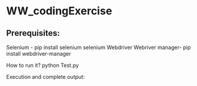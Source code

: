 # WW_codingExercise

Prerequisites:
--------------
Selenium - pip install selenium 
selenium Webdriver
Webriver manager- pip install webdriver-manager


How to run it? python Test.py

Execution and complete output:
